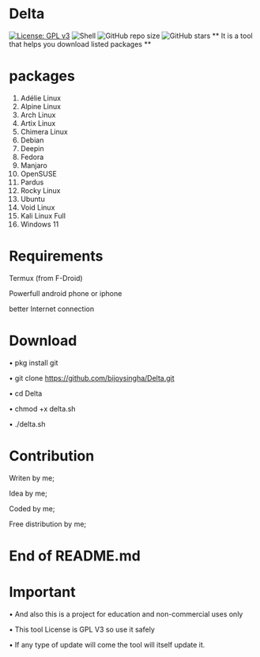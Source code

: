 # Delta 
[![License: GPL v3](https://img.shields.io/badge/License-GPLv3-blue.svg)](LICENSE)
![Shell](https://img.shields.io/badge/language-shell-green)
![GitHub repo size](https://img.shields.io/github/repo-size/bijoysingha/Delta)
![GitHub stars](https://img.shields.io/github/stars/bijoysingha/Delta?style=social)
** It is a tool that helps you download listed packages **

# packages 
 1. Adélie Linux
  2. Alpine Linux
  3. Arch Linux
  4. Artix Linux
  5. Chimera Linux
  6. Debian
  7. Deepin
  8. Fedora
  9. Manjaro
 10. OpenSUSE
 11. Pardus
 12. Rocky Linux
 13. Ubuntu
 14. Void Linux
 15. Kali Linux Full
 16. Windows 11

# Requirements 
<p>Termux (from F-Droid)</p>
<p>Powerfull android phone or iphone</p>
<p>better Internet connection</p>

# Download
• pkg install git

• git clone https://github.com/bijoysingha/Delta.git

• cd Delta

• chmod +x delta.sh

• ./delta.sh

# Contribution 
Writen by me;

Idea by me;

Coded by me;

Free distribution by me;

# End of README.md

# Important 
• And also this is a project for education and non-commercial uses only

• This tool License is GPL V3 so use it safely

• If any type of update will come the tool will itself update it.
